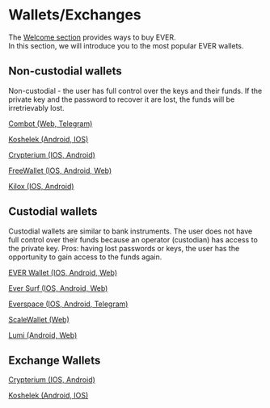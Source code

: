 # Wallets/Exchanges

The [Welcome section](/learn/welcome.md) provides ways to buy EVER.  
In this section, we will introduce you to the most popular EVER wallets.

## Non-custodial wallets
  
Non-custodial - the user has full control over the keys and their funds. If the private key and the password to recover it are lost, the funds will be irretrievably lost.

[Combot (Web, Telegram)](https://combot.org/)

[Koshelek (Android, IOS)](https://koshelek.ru/)

[Crypterium (IOS, Android)](https://crypterium.com/wallet)

[FreeWallet (IOS, Android, Web)](https://freewallet.org/ton-wallet)

[Kilox (IOS, Android)](https://kilox.io/)

## Custodial wallets

Custodial wallets are similar to bank instruments. The user does not have full control over their funds because an operator (custodian) has access to the private key. Pros: having lost passwords or keys, the user has the opportunity to gain access to the funds again.

[EVER Wallet (IOS, Android, Web)](https://l1.broxus.com/everscale/wallet)

[Ever Surf (IOS, Android, Web)](https://ever.surf/)

[Everspace (IOS, Android, Telegram)](https://everspace.app/)

[ScaleWallet (Web)](https://scalewallet.com/)

[Lumi (Android, Web)](https://lumiwallet.com/)

## Exchange Wallets

[Crypterium (IOS, Android)](https://crypterium.com/wallet)

[Koshelek (Android, IOS)](https://koshelek.ru/)


